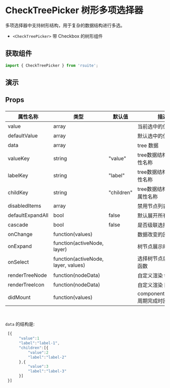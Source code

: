 # CheckTreePicker 树形多项选择器 [<i class="icon icon-edit2" ></i>](https://github.com/rsuite/rsuite.github.io/blob/master/src/components/check-tree-picker/index.md)

多项选择器中支持树形结构，用于复杂的数据结构进行多选。

- `<CheckTreePicker>` 带 Checkbox 的树形组件


## 获取组件


```js
import { CheckTreePicker } from 'rsuite';
```


## 演示

<!--{demo}-->


## Props

### <CheckTreePicker>

| 属性名称             | 类型                                  | 默认值        | 描述                          |
|------------------|-------------------------------------|------------|-----------------------------|
| value            | array                               |            | 当前选中的值                      |
| defaultValue     | array                               |            | 默认选中的值                      |
| data             | array                               |            | tree 数据                     |
| valueKey         | string                              | "value"    | tree数据结构value属性名称           |
| labelKey         | string                              | "label"    | tree数据结构label属性名称           |
| childKey         | string                              | "children" | tree数据结构children属性名称        |
| disabledItems    | array                               |            | 禁用节点列表                      |
| defaultExpandAll | bool                                | false      | 默认展开所有节点                    |
| cascade          | bool                                | false      | 是否级联选择                      |
| onChange         | function(values)                    |            | 数据改变的回调函数                   |
| onExpand         | function(activeNode, layer)         |            | 树节点展示时的回调                   |
| onSelect         | function(activeNode, layer, values) |            | 选择树节点后的回调函数                 |
| renderTreeNode   | function(nodeData)                  |            | 自定义渲染 tree 节点               |
| renderTreeIcon   | function(nodeData)                  |            | 自定义渲染 图标                    |
| didMount         | function(values)                    |            | componentDidMount 周期完成时回调函数 |
<br>

`data` 的结构是:

```javascript
 [{
      "value":1
      "label":"label-1",
      "children":[{
          "value":2
          "label":"label-2"
      },{
          "value":3
          "label":"label-3"
      }]
 }]
```